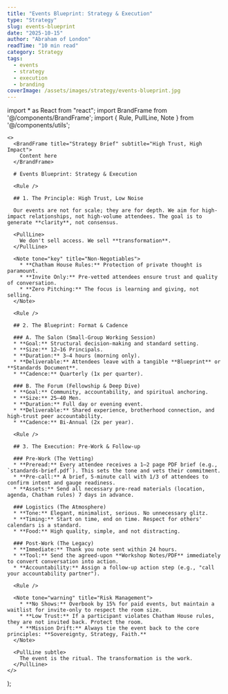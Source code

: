 ```yaml
---
title: "Events Blueprint: Strategy & Execution"
type: "Strategy"
slug: events-blueprint
date: "2025-10-15"
author: "Abraham of London"
readTime: "10 min read"
category: Strategy
tags: 
  - events
  - strategy
  - execution
  - branding
coverImage: /assets/images/strategy/events-blueprint.jpg
---
```


import * as React from "react";
import BrandFrame from '@/components/BrandFrame';
import { Rule, PullLine, Note } from '@/components/utils';

    <>
      <BrandFrame title="Strategy Brief" subtitle="High Trust, High Impact">
        Content here
      </BrandFrame>

      # Events Blueprint: Strategy & Execution

      <Rule />

      ## 1. The Principle: High Trust, Low Noise

      Our events are not for scale; they are for depth. We aim for high-impact relationships, not high-volume attendees. The goal is to generate **clarity**, not consensus.

      <PullLine>
        We don't sell access. We sell **transformation**.
      </PullLine>

      <Note tone="key" title="Non-Negotiables">
        * **Chatham House Rules:** Protection of private thought is paramount.
        * **Invite Only:** Pre-vetted attendees ensure trust and quality of conversation.
        * **Zero Pitching:** The focus is learning and giving, not selling.
      </Note>

      <Rule />

      ## 2. The Blueprint: Format & Cadence

      ### A. The Salon (Small-Group Working Session)
      * **Goal:** Structural decision-making and standard setting.
      * **Size:** 12–16 Principals.
      * **Duration:** 3–4 hours (morning only).
      * **Deliverable:** Attendees leave with a tangible **Blueprint** or **Standards Document**.
      * **Cadence:** Quarterly (1x per quarter).

      ### B. The Forum (Fellowship & Deep Dive)
      * **Goal:** Community, accountability, and spiritual anchoring.
      * **Size:** 25–40 Men.
      * **Duration:** Full day or evening event.
      * **Deliverable:** Shared experience, brotherhood connection, and high-trust peer accountability.
      * **Cadence:** Bi-Annual (2x per year).

      <Rule />

      ## 3. The Execution: Pre-Work & Follow-up

      ### Pre-Work (The Vetting)
      * **Preread:** Every attendee receives a 1–2 page PDF brief (e.g., `standards-brief.pdf`). This sets the tone and vets their commitment.
      * **Pre-call:** A brief, 5-minute call with 1/3 of attendees to confirm intent and gauge readiness.
      * **Assets:** Send all necessary pre-read materials (location, agenda, Chatham rules) 7 days in advance.

      ### Logistics (The Atmosphere)
      * **Tone:** Elegant, minimalist, serious. No unnecessary glitz.
      * **Timing:** Start on time, end on time. Respect for others' calendars is a standard.
      * **Food:** High quality, simple, and not distracting.

      ### Post-Work (The Legacy)
      * **Immediate:** Thank you note sent within 24 hours.
      * **Tool:** Send the agreed-upon **Workshop Notes/PDF** immediately to convert conversation into action.
      * **Accountability:** Assign a follow-up action step (e.g., "call your accountability partner").

      <Rule />

      <Note tone="warning" title="Risk Management">
        * **No Shows:** Overbook by 15% for paid events, but maintain a waitlist for invite-only to respect the room size.
        * **Low Trust:** If a participant violates Chatham House rules, they are not invited back. Protect the room.
        * **Mission Drift:** Always tie the event back to the core principles: **Sovereignty, Strategy, Faith.**
      </Note>

      <PullLine subtle>
        The event is the ritual. The transformation is the work.
      </PullLine>
    </>
  );
